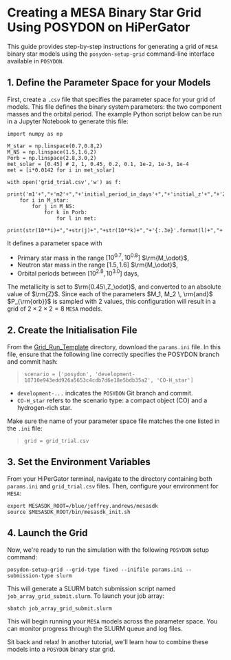 # Creating a MESA Binary Star Grid Using POSYDON on HiPerGator

This guide provides step-by-step instructions for generating a grid of $\texttt{MESA}$ binary star models using the `posydon-setup-grid` command-line interface available in $\texttt{POSYDON}$.

## 1. Define the Parameter Space for your Models

First, create a `.csv` file that specifies the parameter space for your grid of models. This file defines the binary system parameters: the two component masses and the orbital period. The example Python script below can be run in a Jupyter Notebook to generate this file:

```
import numpy as np

M_star = np.linspace(0.7,0.8,2)
M_NS = np.linspace(1.5,1.6,2)
Porb = np.linspace(2.8,3.0,2)
met_solar = [0.45] # 2, 1, 0.45, 0.2, 0.1, 1e-2, 1e-3, 1e-4
met = [i*0.0142 for i in met_solar]

with open('grid_trial.csv','w') as f:
    print('m1'+","+'m2'+","+'initial_period_in_days'+","+'initial_z'+","+'Zbase',file=f)
    for i in M_star:
        for j in M_NS:
            for k in Porb:
                for l in met:
                   print(str(10**i)+","+str(j)+","+str(10**k)+","+'{:.3e}'.format(l)+","+'{:.3e}'.format(l),file=f)
```

It defines a parameter space with

- Primary star mass in the range $[10^{0.7}, 10^{0.8}]$ $\rm{M_\odot}$,
- Neutron star mass in the range $[1.5,1.6]$ $\rm{M_\odot}$,
- Orbital periods between $[10^{2.8}, 10^{3.0}]$ days,

The metallicity is set to $\rm{0.45\,Z_\odot}$, and converted to an absolute value of $\rm{Z}$. Since each of the parameters $M_1, M_2 \, \rm{and}$ $P_{\rm{orb}}$ is sampled with $2$ values, this configuration will result in a grid of $2\times2\times2=8$ $\texttt{MESA}$ models.

## 2. Create the Initialisation File

From the [Grid_Run_Template](../Grid_Run_Template) directory, download the `params.ini` file. In this file, ensure that the following line correctly specifies the POSYDON branch and commit hash:

> ```
> scenario = ['posydon', 'development-18710e943edd926a5653c4cdb7d6e18e5bdb35a2', 'CO-H_star']
> ```
- `development-...` indicates the $\texttt{POSYDON}$ Git branch and commit.
- `CO-H_star` refers to the scenario type: a compact object (CO) and a hydrogen-rich star.

Make sure the name of your parameter space file matches the one listed in the `.ini` file:

> ```
> grid = grid_trial.csv
> ```

## 3. Set the Environment Variables 

From your HiPerGator terminal, navigate to the directory containing both `params.ini` and `grid_trial.csv` files. Then, configure your environment for $\texttt{MESA}$:

```
export MESASDK_ROOT=/blue/jeffrey.andrews/mesasdk
source $MESASDK_ROOT/bin/mesasdk_init.sh
```

## 4. Launch the Grid

Now, we're ready to run the simulation with the following $\texttt{POSYDON}$ setup command:

```
posydon-setup-grid --grid-type fixed --inifile params.ini --submission-type slurm
```

This will generate a SLURM batch submission script named `job_array_grid_submit.slurm`. To launch your job array:

```
sbatch job_array_grid_submit.slurm 
```

This will begin running your $\texttt{MESA}$ models across the parameter space. You can monitor progress through the SLURM queue and log files.

Sit back and relax! In another tutorial, we'll learn how to combine these models into a $\texttt{POSYDON}$ binary star grid.
